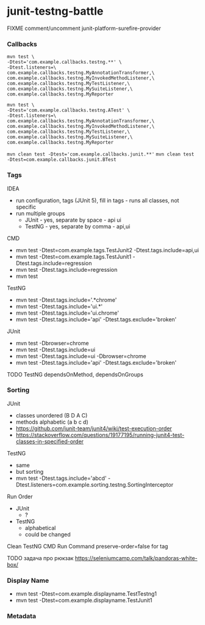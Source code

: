 # junit-testng-battle

FIXME comment/uncomment junit-platform-surefire-provider

### Callbacks
```
mvn test \
-Dtest='com.example.callbacks.testng.**' \
-Dtest.listeners=\
com.example.callbacks.testng.MyAnnotationTransformer,\
com.example.callbacks.testng.MyInvokedMethodListener,\
com.example.callbacks.testng.MyTestListener,\
com.example.callbacks.testng.MySuiteListener,\
com.example.callbacks.testng.MyReporter
```

```
mvn test \
-Dtest='com.example.callbacks.testng.ATest' \
-Dtest.listeners=\
com.example.callbacks.testng.MyAnnotationTransformer,\
com.example.callbacks.testng.MyInvokedMethodListener,\
com.example.callbacks.testng.MyTestListener,\
com.example.callbacks.testng.MySuiteListener,\
com.example.callbacks.testng.MyReporter
```
```mvn clean test -Dtest='com.example.callbacks.junit.**'```
```mvn clean test -Dtest=com.example.callbacks.junit.BTest```

### Tags

IDEA
- run configuration, tags (JUnit 5), fill in tags - runs all classes, not specific
- run multiple groups
    - JUnit - yes, separate by space  - api ui
    - TestNG - yes, separate by comma - api,ui

CMD
- mvn test -Dtest=com.example.tags.TestJunit2 -Dtest.tags.include=api,ui
- mvn test -Dtest=com.example.tags.TestJunit1 -Dtest.tags.include=regression
- mvn test -Dtest.tags.include=regression
- mvn test

TestNG
- mvn test -Dtest.tags.include='.*chrome'
- mvn test -Dtest.tags.include='ui.*'
- mvn test -Dtest.tags.include='ui.chrome'
- mvn test -Dtest.tags.include='api' -Dtest.tags.exclude='broken'

JUnit
- mvn test -Dbrowser=chrome
- mvn test -Dtest.tags.include=ui
- mvn test -Dtest.tags.include=ui -Dbrowser=chrome
- mvn test -Dtest.tags.include='api' -Dtest.tags.exclude='broken'

TODO TestNG dependsOnMethod, dependsOnGroups

### Sorting
JUnit
- classes unordered (B D A C)
- methods alphabetic (a b c d)
- https://github.com/junit-team/junit4/wiki/test-execution-order
- https://stackoverflow.com/questions/19177195/running-junit4-test-classes-in-specified-order

TestNG
- same
- but sorting
- mvn test -Dtest.tags.include='abcd' -Dtest.listeners=com.example.sorting.testng.SortingInterceptor

Run Order
- JUnit
    - ?
- TestNG
    - alphabetical
    - could be changed

Clean TestNG CMD Run Command
preserve-order=false for <classes> tag

TODO задача про рюкзак https://seleniumcamp.com/talk/pandoras-white-box/

### Display Name
- mvn test -Dtest=com.example.displayname.TestTestng1
- mvn test -Dtest=com.example.displayname.TestJunit1

### Metadata